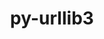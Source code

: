 ---
title: "py-urllib3"
layout: cache
categories: [package, v0.18.1]
meta: {"versions": ["1.26.6"], "compilers": ["gcc@=7.3.1", "gcc@=7.5.0"], "oss": ["amzn2", "ubuntu18.04"], "platforms": ["linux"], "targets": ["aarch64", "graviton2", "x86_64", "x86_64_v3", "x86_64_v4"], "stacks": ["aws-isc", "aws-isc-aarch64", "data-vis-sdk", "e4s", "root"], "num_specs": 7, "num_specs_by_stack": {"root": 7, "aws-isc-aarch64": 2, "e4s": 2, "data-vis-sdk": 1, "aws-isc": 2}}
spec_details: [{"hash": "cbn2lcaqmrx52ouzwcdymucdt2fijxl5", "compiler": "gcc@=7.3.1", "versions": ["1.26.6"], "os": "amzn2", "platform": "linux", "target": "aarch64", "variants": ["~brotli", "~secure", "~socks"], "stacks": ["root", "aws-isc-aarch64"], "size": "-", "tarball": "https://binaries.spack.io/releases/v0.18.1/build_cache/linux-amzn2-aarch64/gcc-7.3.1/py-urllib3-1.26.6/linux-amzn2-aarch64-gcc-7.3.1-py-urllib3-1.26.6-cbn2lcaqmrx52ouzwcdymucdt2fijxl5.spack"}, {"hash": "4knpjqhrvpex2uuqp7hxgqsfyv3agwdi", "compiler": "gcc@=7.3.1", "versions": ["1.26.6"], "os": "amzn2", "platform": "linux", "target": "graviton2", "variants": ["~brotli", "~secure", "~socks"], "stacks": ["root", "aws-isc-aarch64"], "size": "-", "tarball": "https://binaries.spack.io/releases/v0.18.1/build_cache/linux-amzn2-graviton2/gcc-7.3.1/py-urllib3-1.26.6/linux-amzn2-graviton2-gcc-7.3.1-py-urllib3-1.26.6-4knpjqhrvpex2uuqp7hxgqsfyv3agwdi.spack"}, {"hash": "sqwrcwjtela44o3bc6oiqztdyzga2exh", "compiler": "gcc@=7.5.0", "versions": ["1.26.6"], "os": "ubuntu18.04", "platform": "linux", "target": "x86_64", "variants": ["~brotli", "~secure", "~socks"], "stacks": ["root", "e4s"], "size": "-", "tarball": "https://binaries.spack.io/releases/v0.18.1/build_cache/linux-ubuntu18.04-x86_64/gcc-7.5.0/py-urllib3-1.26.6/linux-ubuntu18.04-x86_64-gcc-7.5.0-py-urllib3-1.26.6-sqwrcwjtela44o3bc6oiqztdyzga2exh.spack"}, {"hash": "6qrjfeo22wsuqdid6qmuh4j4s752hakb", "compiler": "gcc@=7.5.0", "versions": ["1.26.6"], "os": "ubuntu18.04", "platform": "linux", "target": "x86_64", "variants": ["~brotli", "~secure", "~socks"], "stacks": ["root", "e4s"], "size": "-", "tarball": "https://binaries.spack.io/releases/v0.18.1/build_cache/linux-ubuntu18.04-x86_64/gcc-7.5.0/py-urllib3-1.26.6/linux-ubuntu18.04-x86_64-gcc-7.5.0-py-urllib3-1.26.6-6qrjfeo22wsuqdid6qmuh4j4s752hakb.spack"}, {"hash": "gobkt3qldmimf4ys6kvcv4opvmopelbe", "compiler": "gcc@=7.5.0", "versions": ["1.26.6"], "os": "ubuntu18.04", "platform": "linux", "target": "x86_64", "variants": ["~brotli", "~secure", "~socks"], "stacks": ["root", "data-vis-sdk"], "size": "-", "tarball": "https://binaries.spack.io/releases/v0.18.1/build_cache/linux-ubuntu18.04-x86_64/gcc-7.5.0/py-urllib3-1.26.6/linux-ubuntu18.04-x86_64-gcc-7.5.0-py-urllib3-1.26.6-gobkt3qldmimf4ys6kvcv4opvmopelbe.spack"}, {"hash": "vyzx3jp6fyx5wgfxm2tndcotuu7buwdw", "compiler": "gcc@=7.3.1", "versions": ["1.26.6"], "os": "amzn2", "platform": "linux", "target": "x86_64_v3", "variants": ["~brotli", "~secure", "~socks"], "stacks": ["aws-isc", "root"], "size": "-", "tarball": "https://binaries.spack.io/releases/v0.18.1/build_cache/linux-amzn2-x86_64_v3/gcc-7.3.1/py-urllib3-1.26.6/linux-amzn2-x86_64_v3-gcc-7.3.1-py-urllib3-1.26.6-vyzx3jp6fyx5wgfxm2tndcotuu7buwdw.spack"}, {"hash": "z6udovcjxfdccjuilkiech64twrpzqlm", "compiler": "gcc@=7.3.1", "versions": ["1.26.6"], "os": "amzn2", "platform": "linux", "target": "x86_64_v4", "variants": ["~brotli", "~secure", "~socks"], "stacks": ["aws-isc", "root"], "size": "-", "tarball": "https://binaries.spack.io/releases/v0.18.1/build_cache/linux-amzn2-x86_64_v4/gcc-7.3.1/py-urllib3-1.26.6/linux-amzn2-x86_64_v4-gcc-7.3.1-py-urllib3-1.26.6-z6udovcjxfdccjuilkiech64twrpzqlm.spack"}]
---